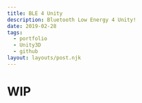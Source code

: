 ```yaml
---
title: BLE 4 Unity
description: Bluetooth Low Energy 4 Unity!
date: 2019-02-28
tags:
  - portfolio
  - Unity3D
  - github
layout: layouts/post.njk
---
```


# WIP
